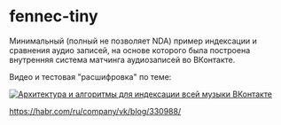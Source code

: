 # fennec-tiny

Минимальный (полный не позволяет NDA) пример индексации и сравнения аудио записей, на основе которого была построена внутренняя система матчинга аудиозаписей во ВКонтакте.

Видео и тестовая "расшифровка" по теме:

[![Архитектура и алгоритмы для индексации всей музыки ВКонтакте](http://img.youtube.com/vi/Qk9EKzxc9uE/0.jpg)](http://www.youtube.com/watch?v=Qk9EKzxc9uE "Архитектура и алгоритмы для индексации всей музыки ВКонтакте")

https://habr.com/ru/company/vk/blog/330988/
